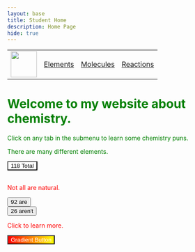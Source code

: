 ```yaml
---
layout: base
title: Student Home 
description: Home Page
hide: true
---
```





<table>
    <tr>
        <td><img src="/Bailey-GitHub-Playground//images/chem.png" height="60" title="Frontend" alt=""></td>
        <td><a href="http://127.0.0.1:4100/Bailey-GitHub-Playground/elements/">Elements</a></td>
        <td><a href="http://127.0.0.1:4100/Bailey-GitHub-Playground/molecules/">Molecules</a></td>
        <td><a href="http://127.0.0.1:4100/Bailey-GitHub-Playground/reactions/">Reactions</a></td>
    </tr>
</table>

<div>
    <h1 style="color: green;">Welcome to my website about chemistry.</h1>
    <p style="color: green;"> Click on any tab in the submenu to learn some chemistry puns.</p>
</div>

<div style="color: green;">
    <p> There are many different elements.</p>
    <button style="background-color: white;"> 118 Total </button>
</div>

<br>

<div style="color: red;">
    <p> Not all are natural.</p>
    <button style="backgroundcolor: green;"> 92 are </button>
    <br>
    <button> 26 aren't </button>
    <p> Click to learn more. </p>
</div>

<button style="background: linear-gradient(to right, red, yellow); color: white;">Gradient Button</button>
